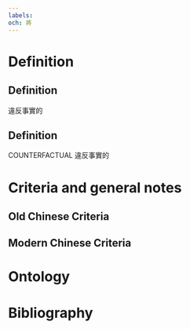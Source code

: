 ```yaml
---
labels: 
och: 將
---
```


# Definition

## Definition
違反事實的
## Definition
COUNTERFACTUAL 違反事實的
# Criteria and general notes
## Old Chinese Criteria

## Modern Chinese Criteria

# Ontology

# Bibliography